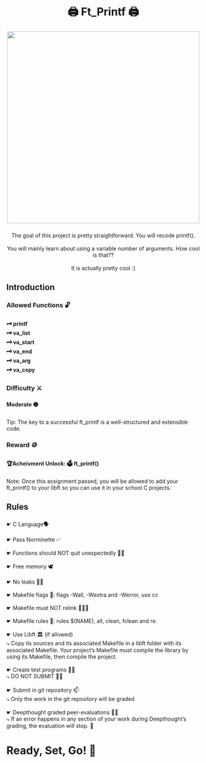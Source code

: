 <h1 align="center">🖨️ Ft_Printf 🖨️</h1>

###

<div align="center">
  <img height="500" src="https://i.imgur.com/rmoBlKT.png"  />
</div>

###

<p align="center">The goal of this project is pretty straightforward. You will recode printf().<br><br>You will mainly learn about using a variable number of arguments. How cool is that??<br><br>It is actually pretty cool :)</p>

###

<h2 align="left">Introduction</h2>

###

<h3 align="left">Allowed Functions 🔓</h3>

###

<h4 align="left">🗝️ printf<br>🗝️ va_list<br>🗝️ va_start<br>🗝️ va_end<br>🗝️ va_arg<br>🗝️ va_copy</h4>

###

<h3 align="left">Difficulty ⚔️</h3>

###

<h4 align="left">Moderate 🟡</h4>

###

<p align="left">Tip: The key to a successful ft_printf is a well-structured and extensible code.</p>

###

<h3 align="left">Reward 🪙</h3>

###

<h4 align="left">🏆Acheivment Unlock: 🗳️ ft_printf()</h4>

###

<p align="left">Note: Once this assignment passed, you will be allowed to add your ft_printf() to your libft so you can use it in your school C projects.</p>

###

<h2 align="left">Rules</h2>

###

<p align="left">☛ C Language🗣️<br><br>☛ Pass Norminette ✅<br><br>☛ Functions should NOT quit unexpectedly 🚫😵<br><br>☛  Free memory 🕊️<br><br>☛  No leaks 🚫🚰<br><br>☛ Makefile flags 🚩:  flags -Wall, -Wextra and -Werror, use cc<br><br>☛ Makefile must NOT relink 🚫⛓️‍💥<br><br>☛ Makefile rules 📝: rules $(NAME), all, clean, fclean and re.<br><br>☛ Use Libft 🏛️ (if allowed)<br>⤷ Copy its sources and its associated Makefile in a libft folder with its associated Makefile. Your project’s Makefile must compile the library by using its Makefile, then compile the project.<br><br>☛ Create test programs 🔬🧪<br>⤷ DO NOT SUBMIT 🚫📨<br><br>☛ Submit in git repository 📫<br>⤷  Only the work in the git repository will be graded<br><br>☛ Deepthought graded peer-evaluations 🧐🧠<br>⤷ If an error happens in any section of your work during Deepthought’s grading, the evaluation will stop. 🛑</p>

###

<h1 align="left">Ready, Set, Go! 🏁</h1>

###
